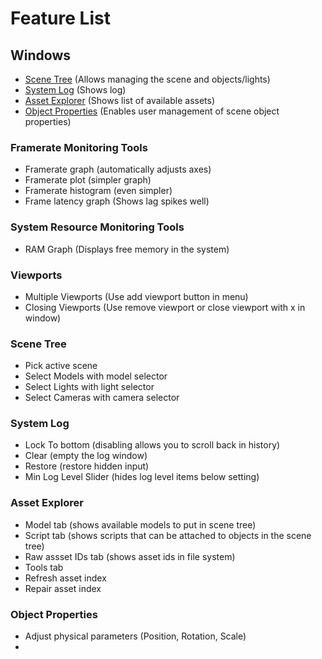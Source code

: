 # Feature List

## Windows
- [Scene Tree](#scene-tree) (Allows managing the scene and objects/lights)
- [System Log](#system-log) (Shows log)
- [Asset Explorer](#asset-explorer) (Shows list of available assets)
- [Object Properties](#object-properties) (Enables user management of scene object properties)

### Framerate Monitoring Tools
- Framerate graph (automatically adjusts axes)
- Framerate plot (simpler graph)
- Framerate histogram (even simpler)
- Frame latency graph (Shows lag spikes well)

### System Resource Monitoring Tools
- RAM Graph (Displays free memory in the system)

### Viewports
- Multiple Viewports (Use add viewport button in menu)
- Closing Viewports (Use remove viewport or close viewport with x in window)

### Scene Tree
- Pick active scene
- Select Models with model selector
- Select Lights with light selector
- Select Cameras with camera selector

### System Log
- Lock To bottom (disabling allows you to scroll back in history)
- Clear (empty the log window)
- Restore (restore hidden input)
- Min Log Level Slider (hides log level items below setting)

### Asset Explorer
- Model tab (shows available models to put in scene tree)
- Script tab (shows scripts that can be attached to objects in the scene tree)
- Raw assset IDs tab (shows asset ids in file system)
- Tools tab
- Refresh asset index
- Repair asset index

### Object Properties
- Adjust physical parameters (Position, Rotation, Scale)
- 
